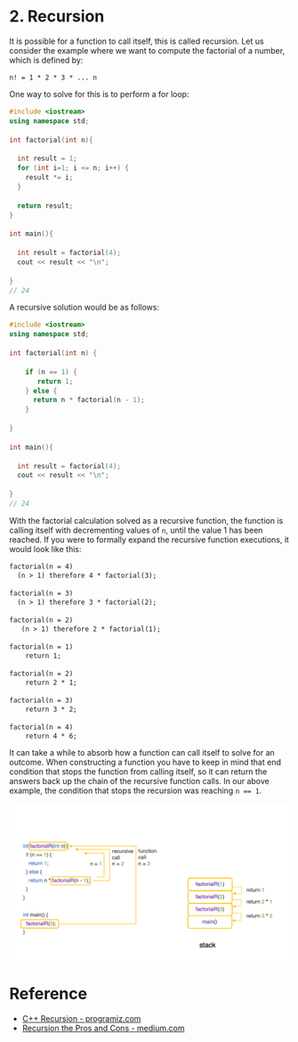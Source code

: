 # 2. Recursion

It is possible for a function to call itself, this is called recursion. Let us consider the example where we want to compute the factorial of a number, which is defined by:
```
n! = 1 * 2 * 3 * ... n
``` 

One way to solve for this is to perform a for loop:
```c++
#include <iostream>
using namespace std;

int factorial(int n){

  int result = 1;
  for (int i=1; i <= n; i++) {
    result *= i;
  }
  
  return result;
}

int main(){  

  int result = factorial(4);
  cout << result << "\n";

}
// 24
```

A recursive solution would be as follows:
```c++
#include <iostream>
using namespace std;

int factorial(int n) {

    if (n == 1) {
       return 1;  
    } else {
      return n * factorial(n - 1);
    }

}

int main(){  

  int result = factorial(4);
  cout << result << "\n";

}
// 24
```
With the factorial calculation solved as a recursive function, the function is calling itself with decrementing values of `n`, until the value 1 has been reached. If you were to formally expand the recursive function executions, it would look like this:
```
factorial(n = 4)
  (n > 1) therefore 4 * factorial(3);

factorial(n = 3)
  (n > 1) therefore 3 * factorial(2);

factorial(n = 2)
   (n > 1) therefore 2 * factorial(1);
   
factorial(n = 1)
    return 1;
    
factorial(n = 2)
    return 2 * 1;
    
factorial(n = 3)
    return 3 * 2;
    
factorial(n = 4)
    return 4 * 6;
```
It can take a while to absorb how a function can call itself to solve for an outcome. When constructing a function you have to keep in mind that end condition that stops the function from calling itself, so it can return the answers back up the chain of the recursive function calls. In our above example, the condition that stops the recursion was reaching `n == 1`.

![recursion-diagram](recursion-diagram-4.png)




# Reference
- [C++ Recursion - programiz.com](https://www.programiz.com/cpp-programming/recursion)
- [Recursion the Pros and Cons - medium.com](https://medium.com/@williambdale/recursion-the-pros-and-cons-76d32d75973a)
